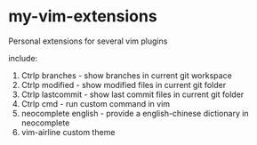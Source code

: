 # my-vim-extensions
Personal extensions for several vim plugins

include:

1. Ctrlp branches - show branches in current git workspace
2. Ctrlp modified - show modified files in current git folder
3. Ctrlp lastcommit - show last commit files in current git folder
4. Ctrlp cmd - run custom command in vim
4. neocomplete english - provide a english-chinese dictionary in neocomplete
4. vim-airline custom theme
